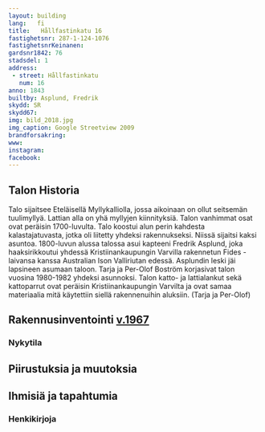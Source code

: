 ```yaml
---
layout: building
lang:   fi
title:   Hållfastinkatu 16
fastighetsnr: 287-1-124-1076
fastighetsnrKeinanen:
gardsnr1842: 76
stadsdel: 1
address:
 - street: Hållfastinkatu
   num: 16
anno: 1843
builtby: Asplund, Fredrik
skydd: SR
skydd67:
img: bild_2018.jpg
img_caption: Google Streetview 2009
brandforsakring:
www:
instagram:
facebook:
---
```


## Talon Historia
Talo sijaitsee Eteläisellä Myllykalliolla, jossa aikoinaan on ollut seitsemän tuulimyllyä. Lattian alla on yhä myllyjen kiinnityksiä. Talon vanhimmat osat ovat peräisin 1700-luvulta. Talo koostui alun perin kahdesta kalastajatuvasta, jotka oli liitetty yhdeksi rakennukseksi. Niissä sijaitsi kaksi asuntoa. 1800-luvun alussa talossa asui kapteeni Fredrik Asplund, joka haaksirikkoutui yhdessä Kristiinankaupungin Varvilla rakennetun Fides -laivansa kanssa Australian Ison Valliriutan edessä. Asplundin leski jäi lapsineen asumaan taloon. Tarja ja Per-Olof Boström korjasivat talon vuosina 1980-1982 yhdeksi asunnoksi. Talon katto- ja lattialankut sekä kattoparrut ovat peräisin Kristiinankaupungin Varvilta ja ovat samaa materiaalia mitä käytettiin siellä rakennenuihin aluksiin. (Tarja ja Per-Olof)

## Rakennusinventointi <a href="/sources/keinanen_karki.pdf">v.1967</a>

### Nykytila

## Piirustuksia ja muutoksia

## Ihmisiä ja tapahtumia

### Henkikirjoja
